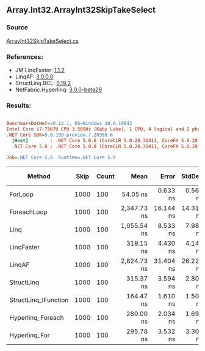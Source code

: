 ﻿## Array.Int32.ArrayInt32SkipTakeSelect

### Source
[ArrayInt32SkipTakeSelect.cs](../LinqBenchmarks/Array/Int32/ArrayInt32SkipTakeSelect.cs)

### References:
- JM.LinqFaster: [1.1.2](https://www.nuget.org/packages/JM.LinqFaster/1.1.2)
- LinqAF: [3.0.0.0](https://www.nuget.org/packages/LinqAF/3.0.0.0)
- StructLinq.BCL: [0.19.2](https://www.nuget.org/packages/StructLinq.BCL/0.19.2)
- NetFabric.Hyperlinq: [3.0.0-beta26](https://www.nuget.org/packages/NetFabric.Hyperlinq/3.0.0-beta26)

### Results:
``` ini

BenchmarkDotNet=v0.12.1, OS=Windows 10.0.19042
Intel Core i7-7567U CPU 3.50GHz (Kaby Lake), 1 CPU, 4 logical and 2 physical cores
.NET Core SDK=5.0.100-preview.7.20366.6
  [Host]        : .NET Core 5.0.0 (CoreCLR 5.0.20.36411, CoreFX 5.0.20.36411), X64 RyuJIT
  .NET Core 5.0 : .NET Core 5.0.0 (CoreCLR 5.0.20.36411, CoreFX 5.0.20.36411), X64 RyuJIT

Job=.NET Core 5.0  Runtime=.NET Core 5.0  

```
|               Method | Skip | Count |        Mean |     Error |    StdDev | Ratio | RatioSD |  Gen 0 | Gen 1 | Gen 2 | Allocated |
|--------------------- |----- |------ |------------:|----------:|----------:|------:|--------:|-------:|------:|------:|----------:|
|              ForLoop | 1000 |   100 |    54.05 ns |  0.633 ns |  0.561 ns |  1.00 |    0.00 |      - |     - |     - |         - |
|          ForeachLoop | 1000 |   100 | 2,347.73 ns | 16.144 ns | 14.311 ns | 43.44 |    0.56 | 0.0153 |     - |     - |      32 B |
|                 Linq | 1000 |   100 | 1,055.54 ns |  8.533 ns |  7.982 ns | 19.51 |    0.26 | 0.0725 |     - |     - |     152 B |
|           LinqFaster | 1000 |   100 |   319.15 ns |  4.430 ns |  4.143 ns |  5.91 |    0.11 | 0.6080 |     - |     - |    1272 B |
|               LinqAF | 1000 |   100 | 2,824.73 ns | 31.404 ns | 26.223 ns | 52.28 |    0.75 |      - |     - |     - |         - |
|           StructLinq | 1000 |   100 |   315.37 ns |  3.594 ns |  2.806 ns |  5.83 |    0.08 | 0.0458 |     - |     - |      96 B |
| StructLinq_IFunction | 1000 |   100 |   164.47 ns |  1.610 ns |  1.506 ns |  3.04 |    0.04 |      - |     - |     - |         - |
|    Hyperlinq_Foreach | 1000 |   100 |   280.00 ns |  2.034 ns |  1.699 ns |  5.18 |    0.07 |      - |     - |     - |         - |
|        Hyperlinq_For | 1000 |   100 |   295.78 ns |  3.532 ns |  3.304 ns |  5.47 |    0.07 |      - |     - |     - |         - |
